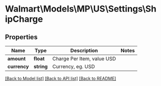 # Walmart\Models\MP\US\Settings\ShipCharge

## Properties

Name | Type | Description | Notes
------------ | ------------- | ------------- | -------------
**amount** | **float** | Charge Per Item, value USD |
**currency** | **string** | Currency, eg. USD |


[[Back to Model list]](./) [[Back to API list]](../../../../../README.md#supported-apis) [[Back to README]](../../../../../README.md)
